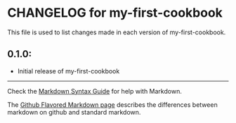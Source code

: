 # CHANGELOG for my-first-cookbook

This file is used to list changes made in each version of my-first-cookbook.

## 0.1.0:

* Initial release of my-first-cookbook

- - -
Check the [Markdown Syntax Guide](http://daringfireball.net/projects/markdown/syntax) for help with Markdown.

The [Github Flavored Markdown page](http://github.github.com/github-flavored-markdown/) describes the differences between markdown on github and standard markdown.
